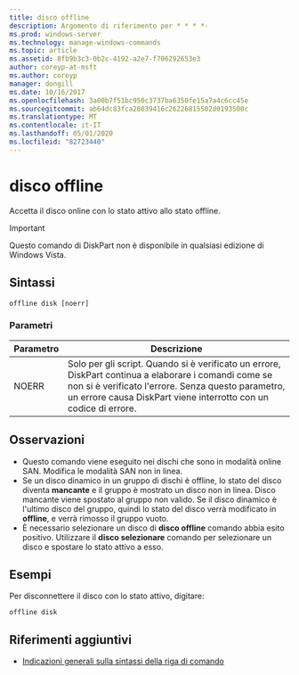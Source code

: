 ```yaml
---
title: disco offline
description: Argomento di riferimento per * * * *-
ms.prod: windows-server
ms.technology: manage-windows-commands
ms.topic: article
ms.assetid: 8fb9b3c3-0b2c-4192-a2e7-f706292653e3
author: coreyp-at-msft
ms.author: coreyp
manager: dongill
ms.date: 10/16/2017
ms.openlocfilehash: 3a00b7f51bc950c3737ba6350fe15a7a4c6cc45e
ms.sourcegitcommit: ab64dc83fca28039416c26226815502d0193500c
ms.translationtype: MT
ms.contentlocale: it-IT
ms.lasthandoff: 05/01/2020
ms.locfileid: "82723440"
---
```

# <a name="offline-disk"></a>disco offline



Accetta il disco online con lo stato attivo allo stato offline.

> [!IMPORTANT]
> Questo comando di DiskPart non è disponibile in qualsiasi edizione di Windows Vista.

## <a name="syntax"></a>Sintassi

```
offline disk [noerr]
```

### <a name="parameters"></a>Parametri

|Parametro|Descrizione|
|---------|-----------|
|NOERR|Solo per gli script. Quando si è verificato un errore, DiskPart continua a elaborare i comandi come se non si è verificato l'errore. Senza questo parametro, un errore causa DiskPart viene interrotto con un codice di errore.|

## <a name="remarks"></a>Osservazioni

-   Questo comando viene eseguito nei dischi che sono in modalità online SAN. Modifica le modalità SAN non in linea.
-   Se un disco dinamico in un gruppo di dischi è offline, lo stato del disco diventa **mancante** e il gruppo è mostrato un disco non in linea. Disco mancante viene spostato al gruppo non valido. Se il disco dinamico è l'ultimo disco del gruppo, quindi lo stato del disco verrà modificato in **offline**, e verrà rimosso il gruppo vuoto.
-   È necessario selezionare un disco di **disco offline** comando abbia esito positivo. Utilizzare il **disco selezionare** comando per selezionare un disco e spostare lo stato attivo a esso.

## <a name="examples"></a>Esempi

Per disconnettere il disco con lo stato attivo, digitare:
```
offline disk
```

## <a name="additional-references"></a>Riferimenti aggiuntivi

- [Indicazioni generali sulla sintassi della riga di comando](command-line-syntax-key.md)

